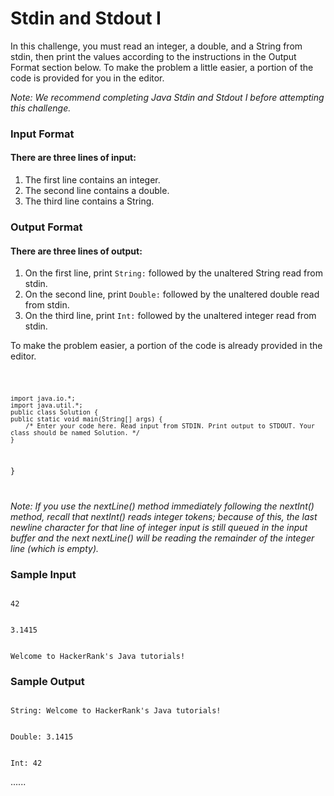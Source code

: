 # Stdin and Stdout I
In this challenge, you must read an integer, a double, and a String from stdin, then print the values according to the instructions in the Output Format section below. To make the problem a little easier, a portion of the code is provided for you in the editor.

_Note: We recommend completing Java Stdin and Stdout I before attempting this challenge._

### **Input Format**

#### **There are three lines of input:**
1. The first line contains an integer.
2. The second line contains a double.
3. The third line contains a String.

### **Output Format**

#### **There are three lines of output:**
1. On the first line, print `String:` followed by the unaltered String read from stdin.
2. On the second line, print `Double:` followed by the unaltered double read from stdin.
3. On the third line, print `Int:` followed by the unaltered integer read from stdin.

To make the problem easier, a portion of the code is already provided in the editor.

<code>

    import java.io.*;
    import java.util.*;
    public class Solution {
    public static void main(String[] args) {
        /* Enter your code here. Read input from STDIN. Print output to STDOUT. Your class should be named Solution. */
    }
}

</code>

_Note: If you use the nextLine() method immediately following the nextInt() method, recall that nextInt() reads integer tokens; because of this, the last newline character for that line of integer input is still queued in the input buffer and the next nextLine() will be reading the remainder of the integer line (which is empty)._

### **Sample Input**

<code>
42
<br>
3.1415
<br>
Welcome to HackerRank's Java tutorials!
</code>

### **Sample Output**

<code>
String: Welcome to HackerRank's Java tutorials!
<br>
Double: 3.1415
<br>
Int: 42
</code>



......